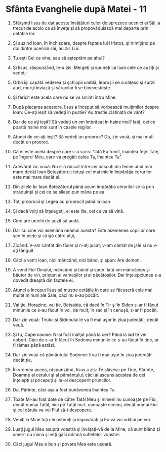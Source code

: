 # Sf&#226;nta Evanghelie dup&#259; Matei - 11

1. Sfârşind Iisus de dat aceste învăţături celor doisprezece ucenici ai Săi, a trecut de acolo ca să înveţe şi să propovăduiască mai departe prin cetăţile lor. 

2. Şi auzind Ioan, în închisoare, despre faptele lui Hristos, şi trimiţând pe doi dintre ucenicii săi, au zis Lui: 

3. Tu eşti Cel ce vine, sau să aşteptăm pe altul? 

4. Şi Iisus, răspunzând, le-a zis: Mergeţi şi spuneţi lui Ioan cele ce auziţi şi vedeţi: 

5. Orbii îşi capătă vederea şi şchiopii umblă, leproşii se curăţesc şi surzii aud, morţii înviază şi săracilor li se binevesteşte. 

6. Şi fericit este acela care nu se va sminti întru Mine. 

7. După plecarea acestora, Iisus a început să vorbească mulţimilor despre Ioan: Ce-aţi ieşit să vedeţi în pustie? Au trestie clătinată de vânt? 

8. Dar de ce aţi ieşit? Să vedeţi un om îmbrăcat în haine moi? Iată, cei ce poartă haine moi sunt în casele regilor. 

9. Atunci de ce-aţi ieşit? Să vedeţi un prooroc? Da, zic vouă, şi mai mult decât un prooroc. 

10. Că el este acela despre care s-a scris: "Iată Eu trimit, înaintea feţei Tale, pe îngerul Meu, care va pregăti calea Ta, înaintea Ta". 

11. Adevărat zic vouă: Nu s-a ridicat între cei născuţi din femei unul mai mare decât Ioan Botezătorul; totuşi cel mai mic în împărăţia cerurilor este mai mare decât el. 

12. Din zilele lui Ioan Botezătorul până acum împărăţia cerurilor se ia prin străduinţă şi cei ce se silesc pun mâna pe ea. 

13. Toţi proorocii şi Legea au proorocit până la Ioan. 

14. Şi dacă voiţi să înţelegeţi, el este Ilie, cel ce va să vină. 

15. Cine are urechi de auzit să audă. 

16. Dar cu cine voi asemăna neamul acesta? Este asemenea copiilor care şed în pieţe şi strigă către alţii, 

17. Zicând: V-am cântat din fluier şi n-aţi jucat; v-am cântat de jale şi nu v-aţi tânguit. 

18. Căci a venit Ioan, nici mâncând, nici bând, şi spun: Are demon. 

19. A venit Fiul Omului, mâncând şi bând şi spun: Iată om mâncăcios şi băutor de vin, prieten al vameşilor şi al păcătoşilor. Dar înţelepciunea s-a dovedit dreaptă din faptele ei. 

20. Atunci a început Iisus să mustre cetăţile în care se făcuseră cele mai multe minuni ale Sale, căci nu s-au pocăit. 

21. Vai ţie, Horazine, vai ţie, Betsaida, că dacă în Tir şi în Sidon s-ar fi făcut minunile ce s-au făcut în voi, de mult, în sac şi în cenuşă, s-ar fi pocăit. 

22. Dar zic vouă: Tirului şi Sidonului le va fi mai uşor în ziua judecăţii, decât vouă. 

23. Şi tu, Capernaume: N-ai fost înălţat până la cer? Până la iad te vei coborî. Căci de s-ar fi făcut în Sodoma minunile ce s-au făcut în tine, ar fi rămas până astăzi. 

24. Dar zic vouă că pământului Sodomei îi va fi mai uşor în ziua judecăţii decât ţie. 

25. În vremea aceea, răspunzând, Iisus a zis: Te slăvesc pe Tine, Părinte, Doamne al cerului şi al pământului, căci ai ascuns acestea de cei înţelepţi şi pricepuţi şi le-ai descoperit pruncilor. 

26. Da, Părinte, căci aşa a fost bunăvoirea înaintea Ta. 

27. Toate Mi-au fost date de către Tatăl Meu şi nimeni nu cunoaşte pe Fiul, decât numai Tatăl, nici pe Tatăl nu-L cunoaşte nimeni, decât numai Fiul şi cel căruia va voi Fiul să-i descopere. 

28. Veniţi la Mine toţi cei osteniţi şi împovăraţi şi Eu vă voi odihni pe voi. 

29. Luaţi jugul Meu asupra voastră şi învăţaţi-vă de la Mine, că sunt blând şi smerit cu inima şi veţi găsi odihnă sufletelor voastre. 

30. Căci jugul Meu e bun şi povara Mea este uşoară. 

